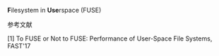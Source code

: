 **F**ilesystem in **Use**rspace (FUSE)



参考文献

[1] To FUSE or Not to FUSE: Performance of User-Space File Systems, FAST'17